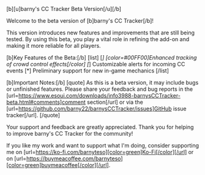 [b][u]barny's CC Tracker Beta Version[/u][/b]

Welcome to the beta version of [b]barny's CC Tracker[/b]!

This version introduces new features and improvements that are still being tested. By using this beta, you play a vital role in refining the add-on and making it more reliable for all players.

[b]Key Features of the Beta:[/b]
[list]
[*] [color=#00FF00]Enhanced tracking of crowd control effects[/color]
[*] Customizable alerts for incoming CC events
[*] Preliminary support for new in-game mechanics
[/list]

[b]Important Notes:[/b]
[quote]
As this is a beta version, it may include bugs or unfinished features. Please share your feedback and bug reports in the [url=https://www.esoui.com/downloads/info3988-barnysCCTracker-beta.html#comments]comment section[/url] or via the [url=https://github.com/barny22/barnysCCTracker/issues]GitHub issue tracker[/url].
[/quote]

Your support and feedback are greatly appreciated. Thank you for helping to improve barny's CC Tracker for the community!

If you like my work and want to support what I'm doing, consider supporting me on [url=https://ko-fi.com/barnyteso][color=green]Ko-Fi[/color][/url] or on [url=https://buymeacoffee.com/barnyteso][color=green]buymeacoffee[/color][/url].